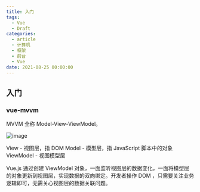 ```yaml
---
title: 入门
tags:
  - Vue
  - Draft
categories:
  - article
  - 计算机
  - 框架
  - 前台
  - Vue
date: 2021-08-25 00:00:00
---
```


## 入门

### vue-mvvm

MVVM 全称 Model-View-ViewModel。

![image](https://img2020.cnblogs.com/blog/2490228/202108/2490228-20210825000404646-1426038671.png)

View - 视图层，指 DOM
Model - 模型层，指 JavaScript 脚本中的对象
ViewModel - 视图模型层

Vue.js 通过创建 ViewModel 对象，一面监听视图层的数据变化，一面将模型层的对象更新到视图层，实现数据的双向绑定。开发者操作 DOM ，只需要关注业务逻辑即可，无需关心视图层的数据关联问题。
